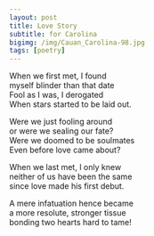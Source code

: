 ```yaml
---
layout: post
title: Love Story
subtitle: for Carolina
bigimg: /img/Cauan_Carolina-98.jpg
tags: [poetry]
---
```


When we first met, I found  
myself blinder than that date  
Fool as I was, I derogated  
When stars started to be laid out.  

Were we just fooling around  
or were we sealing our fate?  
Were we doomed to be soulmates  
Even before love came about?  

When we last met, I only knew  
neither of us have been the same  
since love made his first debut.  

A mere infatuation hence became  
a more resolute, stronger tissue  
bonding two hearts hard to tame!  
